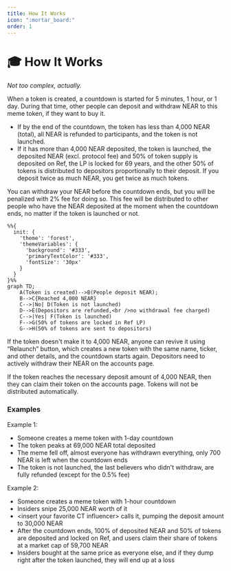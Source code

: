 ```yaml
---
title: How It Works
icon: ":mortar_board:"
order: 1
---
```


# 🎓 How It Works

*Not too complex, actually.*

When a token is created, a countdown is started for 5 minutes, 1 hour, or 1 day. During that time, other people can deposit and withdraw NEAR to this meme token, if they want to buy it.

* If by the end of the countdown, the token has less than 4,000 NEAR (total), all NEAR is refunded to participants, and the token is not launched.
* If it has more than 4,000 NEAR deposited, the token is launched, the deposited NEAR (excl. protocol fee) and 50% of token supply is deposited on Ref, the LP is locked for 69 years, and the other 50% of tokens is distributed to depositors proportionally to their deposit. If you deposit twice as much NEAR, you get twice as much tokens.

You can withdraw your NEAR before the countdown ends, but you will be penalized with 2% fee for doing so. This fee will be distributed to other people who have the NEAR deposited at the moment when the countdown ends, no matter if the token is launched or not.

```mermaid
%%{
  init: {
    'theme': 'forest',
    'themeVariables': {
      'background': '#333',
      'primaryTextColor': '#333',
      'fontSize': '30px'
    }
  }
}%%
graph TD;
    A(Token is created)-->B(People deposit NEAR);
    B-->C{Reached 4,000 NEAR}
    C-->|No| D(Token is not launched)
    D-->E(Depositors are refunded,<br />no withdrawal fee charged)
    C-->|Yes| F(Token is launched)
    F-->G(50% of tokens are locked in Ref LP)
    G-->H(50% of tokens are sent to depositors)

```

If the token doesn't make it to 4,000 NEAR, anyone can revive it using “Relaunch” button, which creates a new token with the same name, ticker, and other details, and the countdown starts again. Depositors need to actively withdraw their NEAR on the accounts page.

If the token reaches the necessary deposit amount of 4,000 NEAR, then they can claim their token on the accounts page. Tokens will not be distributed automatically.

### Examples

Example 1:

* Someone creates a meme token with 1-day countdown
* The token peaks at 69,000 NEAR total deposited
* The meme fell off, almost everyone has withdrawn everything, only 700 NEAR is left when the countdown ends
* The token is not launched, the last believers who didn't withdraw, are fully refunded (except for the 0.5% fee)

Example 2:

* Someone creates a meme token with 1-hour countdown
* Insiders snipe 25,000 NEAR worth of it
* \<insert your favorite CT influencer> calls it, pumping the deposit amount to 30,000 NEAR
* After the countdown ends, 100% of deposited NEAR and 50% of tokens are deposited and locked on Ref, and users claim their share of tokens at a market cap of 59,700 NEAR
* Insiders bought at the same price as everyone else, and if they dump right after the token launched, they will end up at a loss
